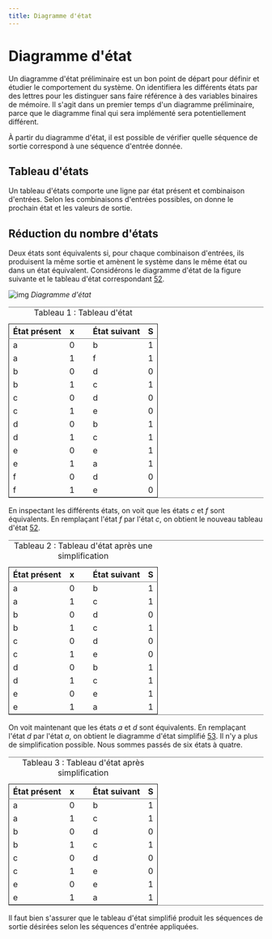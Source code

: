 ```yaml
---
title: Diagramme d'état
---
```


# Diagramme d'état

Un diagramme d'état préliminaire est un bon point de départ pour
définir et étudier le comportement du système. On identifiera les
différents états par des lettres pour les distinguer sans faire
référence à des variables binaires de mémoire. Il s'agit dans un
premier temps d'un diagramme préliminaire, parce que le diagramme
final qui sera implémenté sera potentiellement différent.

À partir du diagramme d'état, il est possible de vérifier quelle
séquence de sortie correspond à une séquence d'entrée donnée.


## Tableau d'états

Un tableau d'états comporte une ligne par état présent et combinaison
d'entrées. Selon les combinaisons d'entrées possibles, on donne le
prochain état et les valeurs de sortie.


## Réduction du nombre d'états

Deux états sont équivalents si, pour chaque combinaison d'entrées, ils
produisent la même sortie et amènent le système dans le même état ou
dans un état équivalent. Considérons le diagramme d'état de la figure
suivante et le tableau d'état correspondant
[52](#org135cabe).

![img]({{site.baseurl}}/img/exemp_simplif_net.svg "Diagramme d'état")
*Diagramme d'état*

<table id="org1a30b39" border="2" cellspacing="0" cellpadding="6" rules="groups" frame="hsides">
<caption class="t-above"><span class="table-number">Tableau 1 :</span> Tableau d'état</caption>

<colgroup>
<col  class="org-left" />

<col  class="org-right" />

<col  class="org-left" />

<col  class="org-left" />

<col  class="org-right" />
</colgroup>
<thead>
<tr>
<th scope="col" class="org-left">État présent</th>
<th scope="col" class="org-right">x</th>
<th scope="col" class="org-left">&#xa0;</th>
<th scope="col" class="org-left">État suivant</th>
<th scope="col" class="org-right">S</th>
</tr>
</thead>

<tbody>
<tr>
<td class="org-left">a</td>
<td class="org-right">0</td>
<td class="org-left">&#xa0;</td>
<td class="org-left">b</td>
<td class="org-right">1</td>
</tr>


<tr>
<td class="org-left">a</td>
<td class="org-right">1</td>
<td class="org-left">&#xa0;</td>
<td class="org-left">f</td>
<td class="org-right">1</td>
</tr>


<tr>
<td class="org-left">b</td>
<td class="org-right">0</td>
<td class="org-left">&#xa0;</td>
<td class="org-left">d</td>
<td class="org-right">0</td>
</tr>


<tr>
<td class="org-left">b</td>
<td class="org-right">1</td>
<td class="org-left">&#xa0;</td>
<td class="org-left">c</td>
<td class="org-right">1</td>
</tr>


<tr>
<td class="org-left">c</td>
<td class="org-right">0</td>
<td class="org-left">&#xa0;</td>
<td class="org-left">d</td>
<td class="org-right">0</td>
</tr>


<tr>
<td class="org-left">c</td>
<td class="org-right">1</td>
<td class="org-left">&#xa0;</td>
<td class="org-left">e</td>
<td class="org-right">0</td>
</tr>


<tr>
<td class="org-left">d</td>
<td class="org-right">0</td>
<td class="org-left">&#xa0;</td>
<td class="org-left">b</td>
<td class="org-right">1</td>
</tr>


<tr>
<td class="org-left">d</td>
<td class="org-right">1</td>
<td class="org-left">&#xa0;</td>
<td class="org-left">c</td>
<td class="org-right">1</td>
</tr>


<tr>
<td class="org-left">e</td>
<td class="org-right">0</td>
<td class="org-left">&#xa0;</td>
<td class="org-left">e</td>
<td class="org-right">1</td>
</tr>


<tr>
<td class="org-left">e</td>
<td class="org-right">1</td>
<td class="org-left">&#xa0;</td>
<td class="org-left">a</td>
<td class="org-right">1</td>
</tr>


<tr>
<td class="org-left">f</td>
<td class="org-right">0</td>
<td class="org-left">&#xa0;</td>
<td class="org-left">d</td>
<td class="org-right">0</td>
</tr>


<tr>
<td class="org-left">f</td>
<td class="org-right">1</td>
<td class="org-left">&#xa0;</td>
<td class="org-left">e</td>
<td class="org-right">0</td>
</tr>
</tbody>
</table>

En inspectant les différents états, on voit que les états *c* et *f* sont
équivalents. En remplaçant l'état *f* par l'état *c*, on obtient le
nouveau tableau d'état [52](#org135cabe).

<table id="org135cabe" border="2" cellspacing="0" cellpadding="6" rules="groups" frame="hsides">
<caption class="t-above"><span class="table-number">Tableau 2 :</span> Tableau d'état après une simplification</caption>

<colgroup>
<col  class="org-left" />

<col  class="org-right" />

<col  class="org-left" />

<col  class="org-left" />

<col  class="org-right" />
</colgroup>
<thead>
<tr>
<th scope="col" class="org-left">État présent</th>
<th scope="col" class="org-right">x</th>
<th scope="col" class="org-left">&#xa0;</th>
<th scope="col" class="org-left">État suivant</th>
<th scope="col" class="org-right">S</th>
</tr>
</thead>

<tbody>
<tr>
<td class="org-left">a</td>
<td class="org-right">0</td>
<td class="org-left">&#xa0;</td>
<td class="org-left">b</td>
<td class="org-right">1</td>
</tr>


<tr>
<td class="org-left">a</td>
<td class="org-right">1</td>
<td class="org-left">&#xa0;</td>
<td class="org-left">c</td>
<td class="org-right">1</td>
</tr>


<tr>
<td class="org-left">b</td>
<td class="org-right">0</td>
<td class="org-left">&#xa0;</td>
<td class="org-left">d</td>
<td class="org-right">0</td>
</tr>


<tr>
<td class="org-left">b</td>
<td class="org-right">1</td>
<td class="org-left">&#xa0;</td>
<td class="org-left">c</td>
<td class="org-right">1</td>
</tr>


<tr>
<td class="org-left">c</td>
<td class="org-right">0</td>
<td class="org-left">&#xa0;</td>
<td class="org-left">d</td>
<td class="org-right">0</td>
</tr>


<tr>
<td class="org-left">c</td>
<td class="org-right">1</td>
<td class="org-left">&#xa0;</td>
<td class="org-left">e</td>
<td class="org-right">0</td>
</tr>


<tr>
<td class="org-left">d</td>
<td class="org-right">0</td>
<td class="org-left">&#xa0;</td>
<td class="org-left">b</td>
<td class="org-right">1</td>
</tr>


<tr>
<td class="org-left">d</td>
<td class="org-right">1</td>
<td class="org-left">&#xa0;</td>
<td class="org-left">c</td>
<td class="org-right">1</td>
</tr>


<tr>
<td class="org-left">e</td>
<td class="org-right">0</td>
<td class="org-left">&#xa0;</td>
<td class="org-left">e</td>
<td class="org-right">1</td>
</tr>


<tr>
<td class="org-left">e</td>
<td class="org-right">1</td>
<td class="org-left">&#xa0;</td>
<td class="org-left">a</td>
<td class="org-right">1</td>
</tr>
</tbody>
</table>

On voit maintenant que les états *a* et *d* sont équivalents. En
remplaçant l'état *d* par l'état *a*, on obtient le diagramme d'état
simplifié [53](#org71ff726). Il n'y a plus de simplification
possible. Nous sommes passés de six états à quatre.

<table id="org71ff726" border="2" cellspacing="0" cellpadding="6" rules="groups" frame="hsides">
<caption class="t-above"><span class="table-number">Tableau 3 :</span> Tableau d'état après simplification</caption>

<colgroup>
<col  class="org-left" />

<col  class="org-right" />

<col  class="org-left" />

<col  class="org-left" />

<col  class="org-right" />
</colgroup>
<thead>
<tr>
<th scope="col" class="org-left">État présent</th>
<th scope="col" class="org-right">x</th>
<th scope="col" class="org-left">&#xa0;</th>
<th scope="col" class="org-left">État suivant</th>
<th scope="col" class="org-right">S</th>
</tr>
</thead>

<tbody>
<tr>
<td class="org-left">a</td>
<td class="org-right">0</td>
<td class="org-left">&#xa0;</td>
<td class="org-left">b</td>
<td class="org-right">1</td>
</tr>


<tr>
<td class="org-left">a</td>
<td class="org-right">1</td>
<td class="org-left">&#xa0;</td>
<td class="org-left">c</td>
<td class="org-right">1</td>
</tr>


<tr>
<td class="org-left">b</td>
<td class="org-right">0</td>
<td class="org-left">&#xa0;</td>
<td class="org-left">d</td>
<td class="org-right">0</td>
</tr>


<tr>
<td class="org-left">b</td>
<td class="org-right">1</td>
<td class="org-left">&#xa0;</td>
<td class="org-left">c</td>
<td class="org-right">1</td>
</tr>


<tr>
<td class="org-left">c</td>
<td class="org-right">0</td>
<td class="org-left">&#xa0;</td>
<td class="org-left">d</td>
<td class="org-right">0</td>
</tr>


<tr>
<td class="org-left">c</td>
<td class="org-right">1</td>
<td class="org-left">&#xa0;</td>
<td class="org-left">e</td>
<td class="org-right">0</td>
</tr>


<tr>
<td class="org-left">e</td>
<td class="org-right">0</td>
<td class="org-left">&#xa0;</td>
<td class="org-left">e</td>
<td class="org-right">1</td>
</tr>


<tr>
<td class="org-left">e</td>
<td class="org-right">1</td>
<td class="org-left">&#xa0;</td>
<td class="org-left">a</td>
<td class="org-right">1</td>
</tr>
</tbody>
</table>

Il faut bien s'assurer que le tableau d'état simplifié produit les
séquences de sortie désirées selon les séquences d'entrée appliquées.

